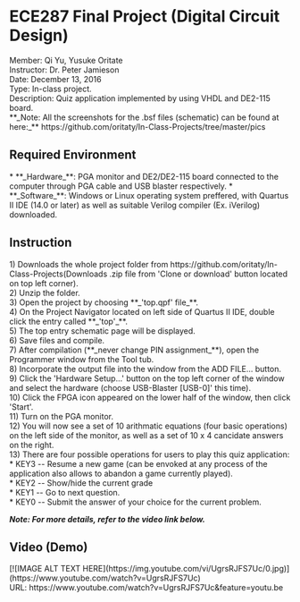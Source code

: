 <h1>ECE287 Final Project (Digital Circuit Design)</h1>
Member: Qi Yu, Yusuke Oritate<br/>
Instructor: Dr. Peter Jamieson<br/>
Date: December 13, 2016<br/>
Type: In-class project. <br/>
Description: Quiz application implemented by using VHDL and DE2-115 board.<br/>
**_Note: All the screenshots for the .bsf files (schematic) can be found at here:_** https://github.com/oritaty/In-Class-Projects/tree/master/pics<br/>
<h2>Required Environment</h2>
* **_Hardware_**: PGA monitor and DE2/DE2-115 board connected to the computer through PGA cable and USB blaster respectively.
* **_Software_**: Windows or Linux operating system preffered, with Quartus II IDE (14.0 or later) as well as suitable Verilog compiler (Ex. iVerilog) downloaded.<br/>

<h2>Instruction</h2>
1) Downloads the whole project folder from https://github.com/oritaty/In-Class-Projects(Downloads .zip file from 'Clone or download' button located on top left corner).<br/>
2) Unzip the folder.<br/>
3) Open the project by choosing **_'top.qpf' file_**.<br/>
4) On the Project Navigator located on left side of Quartus II IDE, double click the entry called **_'top'_**.<br/>
5) The top entry schematic page will be displayed.<br/>
6) Save files and compile.<br/>
7) After compilation (**_never change PIN assignment_**), open the Programmer window from the Tool tub.<br/>
8) Incorporate the output file into the window from the ADD FILE... button. <br/>
9) Click the 'Hardware Setup...' button on the top left corner of the window and select the hardware (choose USB-Blaster [USB-0]' this time).<br/>
10) Click the FPGA icon appeared on the lower half of the window, then click 'Start'.<br/>
11) Turn on the PGA monitor.<br/>
12) You will now see a set of 10 arithmatic equations (four basic operations) on the left side of the monitor, as well as a set of 10 x 4 cancidate answers on the right.<br/>
13) There are four possible operations for users to play this quiz application:<br/>
* KEY3 -- Resume a new game (can be envoked at any process of the application also allows to abandon a game currently played).<br/>
* KEY2 -- Show/hide the current grade<br/>
* KEY1 -- Go to next question.<br/>
* KEY0 -- Submit the answer of your choice for the current problem.<br/>

**_Note: For more details, refer to the video link below._**<br/>
<h2>Video (Demo)</h2>
[![IMAGE ALT TEXT HERE](https://img.youtube.com/vi/UgrsRJFS7Uc/0.jpg)](https://www.youtube.com/watch?v=UgrsRJFS7Uc)<br/>
URL: https://www.youtube.com/watch?v=UgrsRJFS7Uc&feature=youtu.be<br/>
